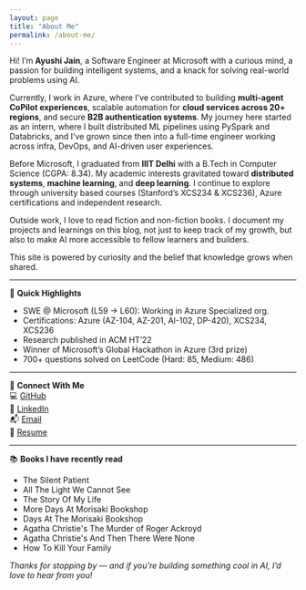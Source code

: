 ```yaml
---
layout: page
title: "About Me"
permalink: /about-me/
---
```


Hi! I’m **Ayushi Jain**, a Software Engineer at Microsoft with a curious mind, a passion for building intelligent systems, and a knack for solving real-world problems using AI.

Currently, I work in Azure, where I’ve contributed to building **multi-agent CoPilot experiences**, scalable automation for **cloud services across 20+ regions**, and secure **B2B authentication systems**. My journey here started as an intern, where I built distributed ML pipelines using PySpark and Databricks, and I’ve grown since then into a full-time engineer working across infra, DevOps, and AI-driven user experiences.

Before Microsoft, I graduated from **IIIT Delhi** with a B.Tech in Computer Science (CGPA: 8.34). My academic interests gravitated toward **distributed systems**, **machine learning**, and **deep learning**. I continue to explore through university based courses (Stanford’s XCS234 & XCS236), Azure certifications and independent research.

Outside work, I love to read fiction and non-fiction books. I document my projects and learnings on this blog, not just to keep track of my growth, but also to make AI more accessible to fellow learners and builders.

This site is powered by curiosity and the belief that knowledge grows when shared.

---

📌 **Quick Highlights**  
- SWE @ Microsoft (L59 → L60): Working in Azure Specialized org. 
- Certifications: Azure (AZ-104, AZ-201, AI-102, DP-420), XCS234, XCS236  
- Research published in ACM HT’22  
- Winner of Microsoft’s Global Hackathon in Azure (3rd prize)  
- 700+ questions solved on LeetCode (Hard: 85, Medium: 486)  

---

🔗 **Connect With Me**  
💻 [GitHub](https://github.com/ayushi2019031)  
📇 [LinkedIn](https://linkedin.com/in/ayushi31)  
📬 [Email](mailto:atallakshaya@gmail.com)  
📄 [Resume](https://drive.google.com/file/d/1PQTa4VyE0c_gKYXfpbjV1FRRRo0Pm-4m/view?usp=sharing)  

---

📚 **Books I have recently read**

- The Silent Patient
- All The Light We Cannot See
- The Story Of My Life
- More Days At Morisaki Bookshop
- Days At The Morisaki Bookshop
- Agatha Christie's The Murder of Roger Ackroyd
- Agatha Christie's And Then There Were None
- How To Kill Your Family

*Thanks for stopping by — and if you’re building something cool in AI, I’d love to hear from you!*
